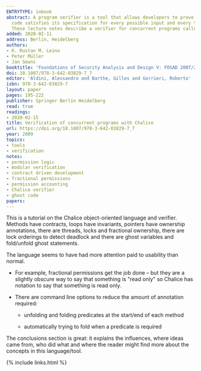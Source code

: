 ```yaml
---
ENTRYTYPE: inbook
abstract: A program verifier is a tool that allows developers to prove that their
  code satisfies its specification for every possible input and every thread schedule.
  These lecture notes describe a verifier for concurrent programs called Chalice.
added: 2020-02-11
address: Berlin, Heidelberg
authors:
- K. Rustan M. Leino
- Peter Müller
- Jan Smans
booktitle: 'Foundations of Security Analysis and Design V: FOSAD 2007/2008/2009 Tutorial Lectures'
doi: 10.1007/978-3-642-03829-7_7
editor: 'Aldini, Alessandro and Barthe, Gilles and Gorrieri, Roberto'
isbn: 978-3-642-03829-7
layout: paper
pages: 195-222
publisher: Springer Berlin Heidelberg
read: true
readings:
- 2020-02-15
title: Verification of concurrent programs with Chalice
url: https://doi.org/10.1007/978-3-642-03829-7_7
year: 2009
topics:
- tools
- verification
notes:
- permission logic
- modular verification
- contract driven development
- fractional permissions
- permission accounting
- Chalice verifier
- ghost code
papers:
---
```


This is a tutorial on the Chalice object-oriented language and verifier.
Methods have contracts, loops have invariants,
pointers have ownership annotations,
there are threads, locks and fractional ownership,
there are lock orderings to detect deadlock
and there are ghost variables and fold/unfold ghost statements.

The language seems to have had more attention paid
to usability than normal.

- For example, fractional permissions get the job done – but
  they are a slightly obscure way to say that something is "read only"
  so Chalice has notation to say that something is read only.

- There are command line options to reduce the amount of
  annotation required:

  - unfolding and folding predicates at the start/end of each method

  - automatically trying to fold when a predicate is required

The conclusions section is great: it explains the influences,
where ideas came from, who did what and where the reader might
find more about the concepts in this language/tool.

{% include links.html %}
